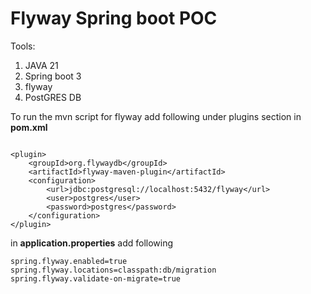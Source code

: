 # Flyway Spring boot POC

Tools:
1. JAVA 21
2. Spring boot 3
3. flyway
4. PostGRES DB



To run the mvn script for flyway add following under plugins section in **pom.xml**

```

<plugin>
    <groupId>org.flywaydb</groupId>
    <artifactId>flyway-maven-plugin</artifactId>
    <configuration>
        <url>jdbc:postgresql://localhost:5432/flyway</url>
        <user>postgres</user>
        <password>postgres</password>
    </configuration>
</plugin>

```

in **application.properties** add following


```
spring.flyway.enabled=true
spring.flyway.locations=classpath:db/migration
spring.flyway.validate-on-migrate=true
```